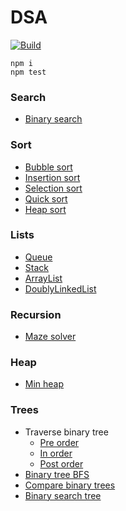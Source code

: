 # DSA

[![Build](https://github.com/PeterWillumsen/dsa/actions/workflows/node.js.yml/badge.svg?branch=main)](https://github.com/PeterWillumsen/dsa/actions/workflows/node.js.yml)

```
npm i
npm test
```


### Search

- [Binary search](src/code/binarySearch.ts)


### Sort

- [Bubble sort](src/code/bubbleSort.ts)
- [Insertion sort](src/code/insertionSort.ts)
- [Selection sort](src/code/selectionSort.ts)
- [Quick sort](src/code/quickSort.ts)
- [Heap sort](src/code/minHeap.ts)

### Lists

- [Queue](src/code/queue.ts)
- [Stack](src/code/stack.ts)
- [ArrayList](src/code/arrayList.ts)
- [DoublyLinkedList](src/code/doublyLinkedList.ts)

### Recursion

- [Maze solver](src/code/mazeSolver.ts)


### Heap
- [Min heap](src/code/minHeap.ts)

### Trees

- Traverse binary tree
  - [Pre order](src/code/binaryTreePreOrder.ts)
  - [In order](src/code/binaryTreeInOrder.ts)
  - [Post order](src/code/binaryTreePostOrder.ts)
- [Binary tree BFS](src/code/binaryTreeBFS.ts)
- [Compare binary trees](src/code/compareBinaryTrees.ts)
- [Binary search tree](src/code/binarySearchTree.ts)